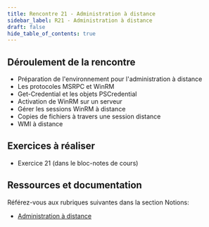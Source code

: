 ```yaml
---
title: Rencontre 21 - Administration à distance
sidebar_label: R21 - Administration à distance
draft: false
hide_table_of_contents: true
---
```


## Déroulement de la rencontre

- Préparation de l'environnement pour l'administration à distance
- Les protocoles MSRPC et WinRM
- Get-Credential et les objets PSCredential
- Activation de WinRM sur un serveur
- Gérer les sessions WinRM à distance
- Copies de fichiers à travers une session distance
- WMI à distance
  

## Exercices à réaliser

- Exercice 21 (dans le bloc-notes de cours)
  

## Ressources et documentation

Référez-vous aux rubriques suivantes dans la section Notions:
- [Administration à distance](/notions/windows/winrm)





